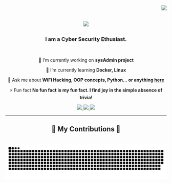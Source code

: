 <img align="right" src="https://visitor-badge.laobi.icu/badge?page_id=prathameshkhade.prathameshkhade" />

<h1 align="center">
    <img src="https://readme-typing-svg.herokuapp.com/?font=Righteous&size=35&center=true&vCenter=true&width=500&height=70&duration=4000&lines=Hello+Friend!+👋;+I'm+Prathamesh!;" />
</h1>

<h3 align="center">
    I am a Cyber Security Ethusiast.
</h3>

<br/>

<div align="center">
 
 🔭 I’m currently working on **sysAdmin project**
 
 🌱 I’m currently learning **Docker, Linux**

💬 Ask me about **WiFi Hacking, OOP concepts, Python... or anything [here](https://github.com/prathameshkhade/prathameshkhade/issues)**

⚡ Fun fact **No fun fact is my fun fact. I find joy in the simple absence of trivia!**

 </div>
 
<div align="center"> 
  <a href="mailto:pkhade2865@gmail.com">
    <img src="https://img.shields.io/badge/Gmail-333333?style=for-the-badge&logo=gmail&logoColor=red" />
  </a>
  <a href="https://linkedin.in/in/prathamesh-khade" target="_blank">
    <img src="https://img.shields.io/badge/LinkedIn-0077B5?style=for-the-badge&logo=linkedin&logoColor=white" target="_blank" />
  </a>
  <a href="https://prathameshkhade.github.io" target="_blank">
     <img src="https://img.shields.io/badge/Portfolio-FF5722?style=for-the-badge&logo=todoist&logoColor=white" target="_blank" /> <!-- sqlite, safari, google-chrome are other good icon options -->
  </a>
</div>

 <hr/>
 
<div align="center">
  <h2>🫣 My Contributions 🫣</h2>
  <br>
  <img alt="snake eating my contributions" src="https://raw.githubusercontent.com/prathameshkhade/prathameshkhade/output/github-contribution-grid-snake.svg" />
  
  <br/><br/><br/>
</div>


<!--
**prathameshkhade/prathameshkhade** is a ✨ _special_ ✨ repository because its `README.md` (this file) appears on your GitHub profile.

Here are some ideas to get you started:

- 🔭 I’m currently working on ...
- 🌱 I’m currently learning ...
- 👯 I’m looking to collaborate on ...
- 🤔 I’m looking for help with ...
- 💬 Ask me about ...
- 📫 How to reach me: ...
- 😄 Pronouns: ...
- ⚡ Fun fact: ...
-->
